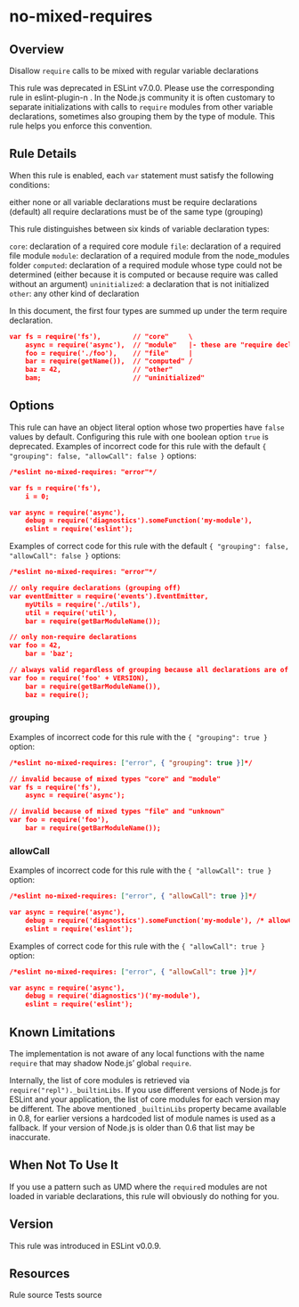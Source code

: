 
# no-mixed-requires
## Overview
Disallow `require` calls to be mixed with regular variable declarations



This rule was deprecated in ESLint v7.0.0. Please use the corresponding rule in eslint-plugin-n .
In the Node.js community it is often customary to separate initializations with calls to `require` modules from other variable declarations, sometimes also grouping them by the type of module. This rule helps you enforce this convention.
## Rule Details
When this rule is enabled, each `var` statement must satisfy the following conditions:

either none or all variable declarations must be require declarations (default)
all require declarations must be of the same type (grouping)

This rule distinguishes between six kinds of variable declaration types:

`core`: declaration of a required core module 
`file`: declaration of a required file module 
`module`: declaration of a required module from the node_modules folder 
`computed`: declaration of a required module whose type could not be determined (either because it is computed or because require was called without an argument)
`uninitialized`: a declaration that is not initialized
`other`: any other kind of declaration

In this document, the first four types are summed up under the term require declaration.

```json
var fs = require('fs'),        // "core"     \
    async = require('async'),  // "module"   |- these are "require declaration"s
    foo = require('./foo'),    // "file"     |
    bar = require(getName()),  // "computed" /
    baz = 42,                  // "other"
    bam;                       // "uninitialized"
```
## Options
This rule can have an object literal option whose two properties have `false` values by default.
Configuring this rule with one boolean option `true` is deprecated.
Examples of incorrect code for this rule with the default `{ "grouping": false, "allowCall": false }` options:


```json
/*eslint no-mixed-requires: "error"*/

var fs = require('fs'),
    i = 0;

var async = require('async'),
    debug = require('diagnostics').someFunction('my-module'),
    eslint = require('eslint');
```
Examples of correct code for this rule with the default `{ "grouping": false, "allowCall": false }` options:


```json
/*eslint no-mixed-requires: "error"*/

// only require declarations (grouping off)
var eventEmitter = require('events').EventEmitter,
    myUtils = require('./utils'),
    util = require('util'),
    bar = require(getBarModuleName());

// only non-require declarations
var foo = 42,
    bar = 'baz';

// always valid regardless of grouping because all declarations are of the same type
var foo = require('foo' + VERSION),
    bar = require(getBarModuleName()),
    baz = require();
```
### grouping
Examples of incorrect code for this rule with the `{ "grouping": true }` option:


```json
/*eslint no-mixed-requires: ["error", { "grouping": true }]*/

// invalid because of mixed types "core" and "module"
var fs = require('fs'),
    async = require('async');

// invalid because of mixed types "file" and "unknown"
var foo = require('foo'),
    bar = require(getBarModuleName());
```
### allowCall
Examples of incorrect code for this rule with the `{ "allowCall": true }` option:


```json
/*eslint no-mixed-requires: ["error", { "allowCall": true }]*/

var async = require('async'),
    debug = require('diagnostics').someFunction('my-module'), /* allowCall doesn't allow calling any function */
    eslint = require('eslint');
```
Examples of correct code for this rule with the `{ "allowCall": true }` option:


```json
/*eslint no-mixed-requires: ["error", { "allowCall": true }]*/

var async = require('async'),
    debug = require('diagnostics')('my-module'),
    eslint = require('eslint');
```
## Known Limitations


The implementation is not aware of any local functions with the name `require` that may shadow Node.js’ global `require`.


Internally, the list of core modules is retrieved via `require("repl")._builtinLibs`. If you use different versions of Node.js for ESLint and your application, the list of core modules for each version may be different.
The above mentioned `_builtinLibs` property became available in 0.8, for earlier versions a hardcoded list of module names is used as a fallback. If your version of Node.js is older than 0.6 that list may be inaccurate.


## When Not To Use It
If you use a pattern such as UMD  where the `require`d modules are not loaded in variable declarations, this rule will obviously do nothing for you.
## Version
This rule was introduced in ESLint v0.0.9.
## Resources

Rule source 
Tests source 

